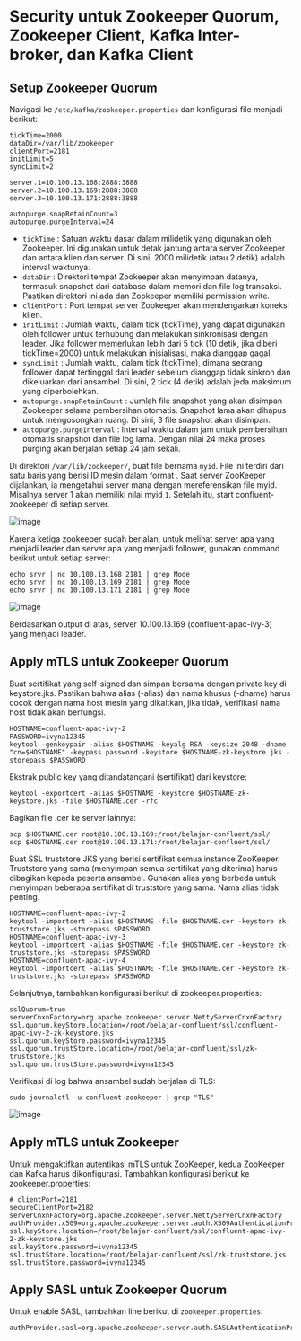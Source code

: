 # Security untuk Zookeeper Quorum, Zookeeper Client, Kafka Inter-broker, dan Kafka Client

## Setup Zookeeper Quorum

Navigasi ke `/etc/kafka/zookeeper.properties` dan konfigurasi file menjadi berikut:

```
tickTime=2000
dataDir=/var/lib/zookeeper
clientPort=2181
initLimit=5
syncLimit=2

server.1=10.100.13.168:2888:3888
server.2=10.100.13.169:2888:3888
server.3=10.100.13.171:2888:3888

autopurge.snapRetainCount=3
autopurge.purgeInterval=24
```

- `tickTime` : Satuan waktu dasar dalam milidetik yang digunakan oleh Zookeeper. Ini digunakan untuk detak jantung antara server Zookeeper dan antara klien dan server. Di sini, 2000 milidetik (atau 2 detik) adalah interval waktunya.
- `dataDir` : Direktori tempat Zookeeper akan menyimpan datanya, termasuk snapshot dari database dalam memori dan file log transaksi. Pastikan direktori ini ada dan Zookeeper memiliki permission write.
- `clientPort` : Port tempat server Zookeeper akan mendengarkan koneksi klien.
- `initLimit` : Jumlah waktu, dalam tick (tickTime), yang dapat digunakan oleh follower untuk terhubung dan melakukan sinkronisasi dengan leader. Jika follower memerlukan lebih dari 5 tick (10 detik, jika diberi tickTime=2000) untuk melakukan inisialisasi, maka dianggap gagal.
- `syncLimit` : Jumlah waktu, dalam tick (tickTime), dimana seorang follower dapat tertinggal dari leader sebelum dianggap tidak sinkron dan dikeluarkan dari ansambel. Di sini, 2 tick (4 detik) adalah jeda maksimum yang diperbolehkan.
- `autopurge.snapRetainCount` : Jumlah file snapshot yang akan disimpan Zookeeper selama pembersihan otomatis. Snapshot lama akan dihapus untuk mengosongkan ruang. Di sini, 3 file snapshot akan disimpan.
- `autopurge.purgeInterval` : Interval waktu dalam jam untuk pembersihan otomatis snapshot dan file log lama. Dengan nilai 24 maka proses purging akan berjalan setiap 24 jam sekali.

Di direktori `/var/lib/zookeeper/`, buat file bernama `myid`. File ini terdiri dari satu baris yang berisi ID mesin dalam format <machine-id>. Saat server ZooKeeper dijalankan, ia mengetahui server mana dengan mereferensikan file myid. Misalnya server 1 akan memiliki nilai myid `1`. Setelah itu, start confluent-zookeeper di setiap server.

![image](https://github.com/user-attachments/assets/c1a02038-ba8b-44c0-8d8a-7232e261c531)

Karena ketiga zookeeper sudah berjalan, untuk melihat server apa yang menjadi leader dan server apa yang menjadi follower, gunakan command berikut untuk setiap server:

```
echo srvr | nc 10.100.13.168 2181 | grep Mode
echo srvr | nc 10.100.13.169 2181 | grep Mode
echo srvr | nc 10.100.13.171 2181 | grep Mode
```

![image](https://github.com/user-attachments/assets/0bb50b75-f3b4-480f-af7a-7fcb57f67b83)

Berdasarkan output di atas, server 10.100.13.169 (confluent-apac-ivy-3) yang menjadi leader.

## Apply mTLS untuk Zookeeper Quorum


Buat sertifikat yang self-signed dan simpan bersama dengan private key di keystore.jks. Pastikan bahwa alias (-alias) dan nama khusus (-dname) harus cocok dengan nama host mesin yang dikaitkan, jika tidak, verifikasi nama host tidak akan berfungsi.

```
HOSTNAME=confluent-apac-ivy-2
PASSWORD=ivyna12345
keytool -genkeypair -alias $HOSTNAME -keyalg RSA -keysize 2048 -dname "cn=$HOSTNAME" -keypass password -keystore $HOSTNAME-zk-keystore.jks -storepass $PASSWORD
```

Ekstrak public key yang ditandatangani (sertifikat) dari keystore:

```
keytool -exportcert -alias $HOSTNAME -keystore $HOSTNAME-zk-keystore.jks -file $HOSTNAME.cer -rfc
```

Bagikan file .cer ke server lainnya:

```
scp $HOSTNAME.cer root@10.100.13.169:/root/belajar-confluent/ssl/
scp $HOSTNAME.cer root@10.100.13.171:/root/belajar-confluent/ssl/
```

Buat SSL truststore JKS yang berisi sertifikat semua instance ZooKeeper. Truststore yang sama (menyimpan semua sertifikat yang diterima) harus dibagikan kepada peserta ansambel. Gunakan alias yang berbeda untuk menyimpan beberapa sertifikat di truststore yang sama. Nama alias tidak penting.

```
HOSTNAME=confluent-apac-ivy-2
keytool -importcert -alias $HOSTNAME -file $HOSTNAME.cer -keystore zk-truststore.jks -storepass $PASSWORD
HOSTNAME=confluent-apac-ivy-3
keytool -importcert -alias $HOSTNAME -file $HOSTNAME.cer -keystore zk-truststore.jks -storepass $PASSWORD
HOSTNAME=confluent-apac-ivy-4
keytool -importcert -alias $HOSTNAME -file $HOSTNAME.cer -keystore zk-truststore.jks -storepass $PASSWORD
```

Selanjutnya, tambahkan konfigurasi berikut di zookeeper.properties:

```
sslQuorum=true 
serverCnxnFactory=org.apache.zookeeper.server.NettyServerCnxnFactory 
ssl.quorum.keyStore.location=/root/belajar-confluent/ssl/confluent-apac-ivy-2-zk-keystore.jks
ssl.quorum.keyStore.password=ivyna12345
ssl.quorum.trustStore.location=/root/belajar-confluent/ssl/zk-truststore.jks
ssl.quorum.trustStore.password=ivyna12345
```

Verifikasi di log bahwa ansambel sudah berjalan di TLS:

```
sudo journalctl -u confluent-zookeeper | grep "TLS"
```

![image](https://github.com/user-attachments/assets/19162e57-4532-4594-8b95-616826433ef9)

## Apply mTLS untuk Zookeeper

Untuk mengaktifkan autentikasi mTLS untuk ZooKeeper, kedua ZooKeeper dan Kafka harus dikonfigurasi. Tambahkan konfigurasi berikut ke zookeeper.properties:

```
# clientPort=2181
secureClientPort=2182
serverCnxnFactory=org.apache.zookeeper.server.NettyServerCnxnFactory
authProvider.x509=org.apache.zookeeper.server.auth.X509AuthenticationProvider
ssl.keyStore.location=/root/belajar-confluent/ssl/confluent-apac-ivy-2-zk-keystore.jks
ssl.keyStore.password=ivyna12345
ssl.trustStore.location=/root/belajar-confluent/ssl/zk-truststore.jks
ssl.trustStore.password=ivyna12345
```

## Apply SASL untuk Zookeeper Quorum

Untuk enable SASL, tambahkan line berikut di `zookeeper.properties`:

```
authProvider.sasl=org.apache.zookeeper.server.auth.SASLAuthenticationProvider
```
